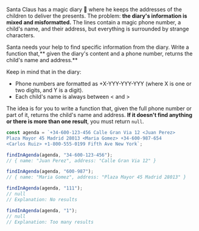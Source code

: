 Santa Claus has a magic diary 📇 where he keeps the addresses of the children to
deliver the presents. The problem: **the diary's information is mixed and
misformatted.** The lines contain a magic phone number, a child's name, and
their address, but everything is surrounded by strange characters.

Santa needs your help to find specific information from the diary. Write a
function that,** given the diary's content and a phone number, returns the
child's name and address.**

Keep in mind that in the diary:

- Phone numbers are formatted as +X-YYY-YYY-YYY (where X is one or two digits,
  and Y is a digit).
- Each child's name is always between < and >

The idea is for you to write a function that, given the full phone number or
part of it, returns the child's name and address. **If it doesn't find anything
or there is more than one result**, you must return `null`.

```javascript
const agenda = `+34-600-123-456 Calle Gran Via 12 <Juan Perez>
Plaza Mayor 45 Madrid 28013 <Maria Gomez> +34-600-987-654
<Carlos Ruiz> +1-800-555-0199 Fifth Ave New York`;

findInAgenda(agenda, "34-600-123-456");
// { name: "Juan Perez", address: "Calle Gran Via 12" }

findInAgenda(agenda, "600-987");
// { name: "Maria Gomez", address: "Plaza Mayor 45 Madrid 28013" }

findInAgenda(agenda, "111");
// null
// Explanation: No results

findInAgenda(agenda, "1");
// null
// Explanation: Too many results
```
